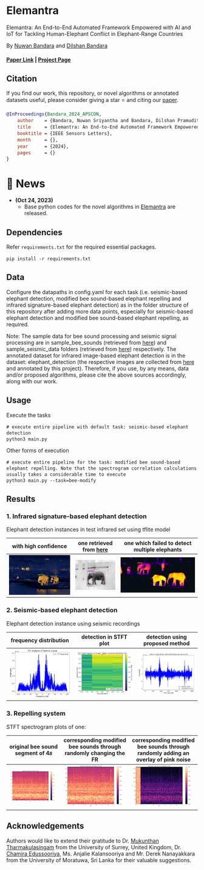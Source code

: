 # Elemantra

Elemantra: An End-to-End Automated Framework Empowered with AI and IoT for Tackling Human-Elephant Conflict in Elephant-Range Countries

By [Nuwan Bandara](https://sites.google.com/view/nuwan-bandara/) and [Dilshan Bandara](https://www.linkedin.com/in/dilshan--bandara/)

#### [Paper Link]() | [Project Page](https://nuwansribandara.github.io/elemantra/) 

## Citation

If you find our work, this repository, or novel algorithms or annotated datasets useful, please consider giving a star ⭐ and citing our [paper]().
```bibtex
@InProceedings{Bandara_2024_APSCON,
    author    = {Bandara, Nuwan Sriyantha and Bandara, Dilshan Pramudith},
    title     = {Elemantra: An End-to-End Automated Framework Empowered with AI and IoT for Tackling Human-Elephant Conflict in Elephant-Range Countries},
    booktitle = {IEEE Sensors Letters},
    month     = {},
    year      = {2024},
    pages     = {}
}
```

# :rocket: News

<!---
 * **(Mar 25, 2023)**

# * An implementation supporting PyTorchDistributedDataParallel (DDP) is available [here](https://github.com/auniquesun/CrossPoint-DDP). Thanks to [Jerry Sun](https://auniquesun.github.io/)

# * **(Mar 2, 2022)**

#  * Paper accepted at CVPR 2022 :tada: your comment goes here
and here
-->
* **(Oct 24, 2023)** 
  * Base python codes for the novel algorithms in [Elemantra]() are released.

## Dependencies

Refer `requirements.txt` for the required essential packages.

```
pip install -r requirements.txt
```

## Data

Configure the datapaths in config.yaml for each task (i.e. seismic-based elephant detection, modified bee sound-based elephant repelling and infrared signature-based elephant detection) as in the folder structure of this repository after adding more data points, especially for seismic-based elephant detection and modified bee sound-based elephant repelling, as required. 

Note: The sample data for bee sound processing and seismic signal processing are in sample_bee_sounds (retrieved from [here](https://zenodo.org/record/1321278)) and sample_seismic_data folders (retrieved from [here](https://zenodo.org/record/4642565)) respectively. The annotated dataset for infrared image-based elephant detection is in the dataset: elephant_detection (the respective images are collected from [here](https://github.com/arribada/human-wildlife-conflict) and annotated by this project). Therefore, if you use, by any means, data and/or proposed algorithms, please cite the above sources accordingly, along with our work. 

## Usage

Execute the tasks
```
# execute entire pipeline with default task: seismic-based elephant detection
python3 main.py
```
Other forms of execution
```
# execute entire pipeline for the task: modified bee sound-based elephant repelling. Note that the spectrogram correlation calculations usually takes a considerable time to execute
python3 main.py --task=bee-modify
```

## Results

### 1. Infrared signature-based elephant detection

Elephant detection instances in test infrared set using tflite model

 with high confidence      |  one retrieved from [here](https://github.com/arribada/human-wildlife-conflict)          |   one which failed to detect multiple elephants
:-------------------------:|:-------------------------:|:-------------------------:
![](https://github.com/NuwanSriBandara/Elemantra/blob/main/Figures/detection_results_3.jpg)  |  ![](https://github.com/NuwanSriBandara/Elemantra/blob/main/Figures/detection_results.png) |  ![](https://github.com/NuwanSriBandara/Elemantra/blob/main/Figures/detection_results_2.png)

### 2. Seismic-based elephant detection

Elephant detection instance using seismic recordings

 frequency distribution             |  detection in STFT plot         |  detection using proposed method
:-------------------------:|:-------------------------:|:-------------------------:
![](https://github.com/NuwanSriBandara/Elemantra/blob/main/Figures/fft_analysis.png)  |  ![](https://github.com/NuwanSriBandara/Elemantra/blob/main/Figures/spectrogram_figure.png) |  ![](https://github.com/NuwanSriBandara/Elemantra/blob/main/Figures/recorded_signal_figure.png)
 

### 3. Repelling system

STFT spectrogram plots of one:

 original bee sound segment of 4𝑠         |  corresponding modified bee sounds through randomly changing the FR         |  corresponding modified bee sounds through randomly adding an overlay of pink noise
:-------------------------:|:-------------------------:|:-------------------------:
![](https://github.com/NuwanSriBandara/Elemantra/blob/main/Figures/spectro_original_audio.png)  |  ![](https://github.com/NuwanSriBandara/Elemantra/blob/main/Figures/spectro_modified_audio_method_1.png) |  ![](https://github.com/NuwanSriBandara/Elemantra/blob/main/Figures/spectro_modified_audio_method_2.png)

## Acknowledgements
Authors would like to extend their gratitude to Dr. [Mukunthan Tharmakulasingam](https://scholar.google.com/citations?user=EKVOAysAAAAJ&hl=en) from the University of Surrey, United Kingdom, Dr. [Chamira Edussooriya](https://scholar.google.com/citations?hl=en&user=qe5byo4AAAAJ), Ms. Anjalie Kalansooriya and Mr. Derek Nanayakkara from the University of Moratuwa, Sri Lanka for their valuable suggestions.

